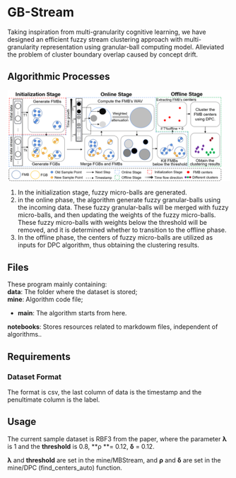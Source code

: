 # GB-Stream
Taking inspiration from multi-granularity cognitive learning, we have designed an efficient fuzzy stream clustering approach with multi-granularity representation using granular-ball computing model. Alleviated the problem of cluster boundary overlap caused by concept drift.
## Algorithmic Processes
![img.png](./notebooks/fig/framework.png)
1. In the initialization stage, fuzzy micro-balls are generated.
2. in the online phase, the algorithm generate fuzzy granular-balls using the incoming data. These fuzzy granular-balls will be merged with fuzzy micro-balls, and then updating the weights of the fuzzy micro-balls. These fuzzy micro-balls with weights below the threshold will be removed, and it is determined whether to transition to the offline phase.
3. In the offline phase, the centers of fuzzy micro-balls are utilized as inputs for DPC algorithm, thus obtaining the clustering results.
## Files
These program mainly containing:<br>
**data**: The folder where the dataset is stored;<br>
**mine**: Algorithm code file;<br>

- **main**: The algorithm starts from here.

**notebooks**: Stores resources related to markdowm files, independent of algorithms..

## Requirements
### Dataset Format
The format is csv, the last column of data is the timestamp
and the penultimate column is the label.

## Usage
The current sample dataset is RBF3 from the paper, where the parameter **λ** is 1 and the **threshold** is 0.8, **ρ **= 0.12, **δ** = 0.12.

**λ** and **threshold** are set in the mine/MBStream, and **ρ** and **δ** are set in the mine/DPC (find_centers_auto) function.

